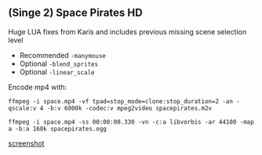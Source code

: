 ## (Singe 2) Space Pirates HD

Huge LUA fixes from Karis and includes previous missing scene selection level

* Recommended `-manymouse`
* Optional `-blend_sprites`
* Optional `-linear_scale`


Encode mp4 with:

    ffmpeg -i space.mp4 -vf tpad=stop_mode=clone:stop_duration=2 -an -qscale:v 4 -b:v 6000k -codec:v mpeg2video spacepirates.m2v

    ffmpeg -i space.mp4 -ss 00:00:00.330 -vn -c:a libvorbis -ar 44100 -map a -b:a 160k spacepirates.ogg


[screenshot](spacepirates.png)
